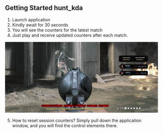 ## Getting Started hunt_kda

1. Launch application
2. Kindly await for 30 seconds
3. You will see the counters for the latest match
4. Just play and receive updated counters after each match.

![plot](./screens/stream_banner.jpg)

5. How to reset session counters? Simply pull down the application window, and you will find the control elements there.
